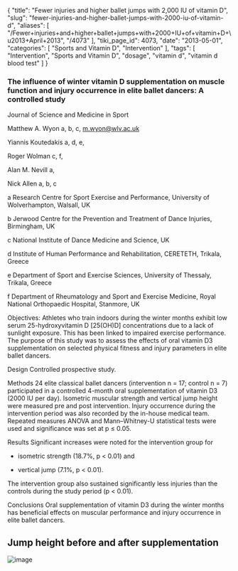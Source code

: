 {
    "title": "Fewer injuries and higher ballet jumps with 2,000 IU of vitamin D",
    "slug": "fewer-injuries-and-higher-ballet-jumps-with-2000-iu-of-vitamin-d",
    "aliases": [
        "/Fewer+injuries+and+higher+ballet+jumps+with+2000+IU+of+vitamin+D+\u2013+April+2013",
        "/4073"
    ],
    "tiki_page_id": 4073,
    "date": "2013-05-01",
    "categories": [
        "Sports and Vitamin D",
        "Intervention"
    ],
    "tags": [
        "Intervention",
        "Sports and Vitamin D",
        "dosage",
        "vitamin d",
        "vitamin d blood test"
    ]
}


### The influence of winter vitamin D supplementation on muscle function and injury occurrence in elite ballet dancers: A controlled study

Journal of Science and Medicine in Sport

Matthew A. Wyon a, b, c, m.wyon@wlv.ac.uk

Yiannis Koutedakis a, d, e,

Roger Wolman c, f,

Alan M. Nevill a,

Nick Allen a, b, c

a Research Centre for Sport Exercise and Performance, University of Wolverhampton, Walsall, UK

b Jerwood Centre for the Prevention and Treatment of Dance Injuries, Birmingham, UK

c National Institute of Dance Medicine and Science, UK

d Institute of Human Performance and Rehabilitation, CERETETH, Trikala, Greece

e Department of Sport and Exercise Sciences, University of Thessaly, Trikala, Greece

f Department of Rheumatology and Sport and Exercise Medicine, Royal National Orthopaedic Hospital, Stanmore, UK

Objectives: Athletes who train indoors during the winter months exhibit low serum 25-hydroxyvitamin D <span>[25(OH)D]</span> concentrations due to a lack of sunlight exposure. This has been linked to impaired exercise performance. The purpose of this study was to assess the effects of oral vitamin D3 supplementation on selected physical fitness and injury parameters in elite ballet dancers.

Design Controlled prospective study.

Methods 24 elite classical ballet dancers (intervention n = 17; control n = 7) participated in a controlled 4-month oral supplementation of vitamin D3 (2000 IU per day). Isometric muscular strength and vertical jump height were measured pre and post intervention. Injury occurrence during the intervention period was also recorded by the in-house medical team. Repeated measures ANOVA and Mann–Whitney-U statistical tests were used and significance was set at p ≤ 0.05.

Results Significant increases were noted for the intervention group for 

* isometric strength (18.7%, p < 0.01) and 

* vertical jump (7.1%, p < 0.01). 

The intervention group also sustained significantly less injuries than the controls during the study period (p < 0.01).

Conclusions Oral supplementation of vitamin D3 during the winter months has beneficial effects on muscular performance and injury occurrence in elite ballet dancers.

## Jump height before and after supplementation

<img src="https://d1bk1kqxc0sym.cloudfront.net/attachments/jpeg/ballet-jump.jpg" alt="image">